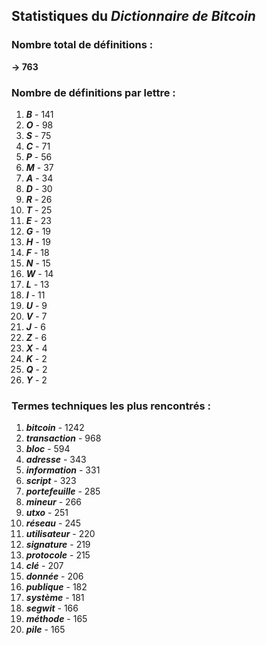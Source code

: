 ## Statistiques du *Dictionnaire de Bitcoin*

### Nombre total de définitions : 
**-> 763**

### Nombre de définitions par lettre :
1. ***B*** - 141
2. ***O*** - 98
3. ***S*** - 75
4. ***C*** - 71
5. ***P*** - 56
6. ***M*** - 37
7. ***A*** - 34
8. ***D*** - 30
9. ***R*** - 26
10. ***T*** - 25
11. ***E*** - 23
12. ***G*** - 19
13. ***H*** - 19
14. ***F*** - 18
15. ***N*** - 15
16. ***W*** - 14
17. ***L*** - 13
18. ***I*** - 11
19. ***U*** - 9
20. ***V*** - 7
21. ***J*** - 6
22. ***Z*** - 6
23. ***X*** - 4
24. ***K*** - 2
25. ***Q*** - 2
26. ***Y*** - 2

### Termes techniques les plus rencontrés :
1. ***bitcoin*** - 1242
2. ***transaction*** - 968
3. ***bloc*** - 594
4. ***adresse*** - 343
5. ***information*** - 331
6. ***script*** - 323
7. ***portefeuille*** - 285
8. ***mineur*** - 266
9. ***utxo*** - 251
10. ***réseau*** - 245
11. ***utilisateur*** - 220
12. ***signature*** - 219
13. ***protocole*** - 215
14. ***clé*** - 207
15. ***donnée*** - 206
16. ***publique*** - 182
17. ***système*** - 181
18. ***segwit*** - 166
19. ***méthode*** - 165
20. ***pile*** - 165
